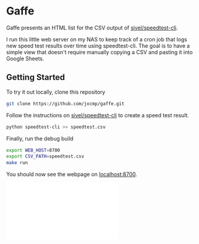 # Gaffe

Gaffe presents an HTML list for the CSV output of [sivel/speedtest-cli](https://github.com/sivel/speedtest-cli).

I run this little web server on my NAS to keep track of a cron job that logs new speed test results over time using speedtest-cli.
The goal is to have a simple view that doesn't require manually copying a CSV and pasting it into Google Sheets.

## Getting Started

To try it out locally, clone this repository

```sh
git clone https://github.com/jocmp/gaffe.git
```

Follow the instructions on [sivel/speedtest-cli](https://github.com/sivel/speedtest-cli) to create a speed test result.

```sh
python speedtest-cli >> speedtest.csv
```

Finally, run the debug build

```sh
export WEB_HOST=8700
export CSV_PATH=speedtest.csv
make run
```

You should now see the webpage on <localhost:8700>.

![Index Example](./screenshots/index-example.md)



